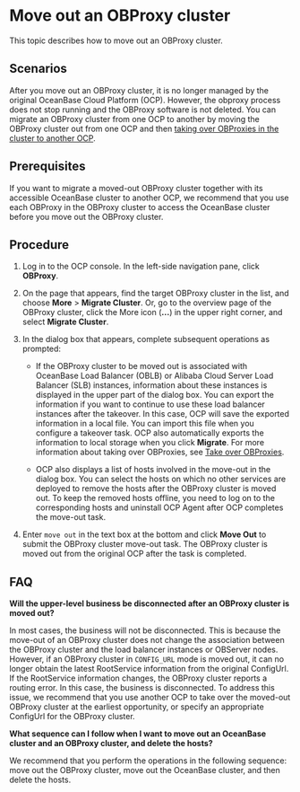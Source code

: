 # Move out an OBProxy cluster

This topic describes how to move out an OBProxy cluster.

## Scenarios

After you move out an OBProxy cluster, it is no longer managed by the original OceanBase Cloud Platform (OCP). However, the obproxy process does not stop running and the OBProxy software is not deleted. You can migrate an OBProxy cluster from one OCP to another by moving the OBProxy cluster out from one OCP and then [taking over OBProxies in the cluster to another OCP](1260.takeover-the-obproxy.md).

## Prerequisites

If you want to migrate a moved-out OBProxy cluster together with its accessible OceanBase cluster to another OCP, we recommend that you use each OBProxy in the OBProxy cluster to access the OceanBase cluster before you move out the OBProxy cluster.

## Procedure

1. Log in to the OCP console. In the left-side navigation pane, click **OBProxy**.

2. On the page that appears, find the target OBProxy cluster in the list, and choose **More** > **Migrate Cluster**. Or, go to the overview page of the OBProxy cluster, click the More icon (**...**) in the upper right corner, and select **Migrate Cluster**.

3. In the dialog box that appears, complete subsequent operations as prompted:

   * If the OBProxy cluster to be moved out is associated with OceanBase Load Balancer (OBLB) or Alibaba Cloud Server Load Balancer (SLB) instances, information about these instances is displayed in the upper part of the dialog box. You can export the information if you want to continue to use these load balancer instances after the takeover. In this case, OCP will save the exported information in a local file. You can import this file when you configure a takeover task. OCP also automatically exports the information to local storage when you click **Migrate**. For more information about taking over OBProxies, see [Take over OBProxies](../800.obproxy-functions/400.manage-a-obproxy-server/200.take-over-an-obproxy.md).

   * OCP also displays a list of hosts involved in the move-out in the dialog box. You can select the hosts on which no other services are deployed to remove the hosts after the OBProxy cluster is moved out. To keep the removed hosts offline, you need to log on to the corresponding hosts and uninstall OCP Agent after OCP completes the move-out task.

4. Enter `move out` in the text box at the bottom and click **Move Out** to submit the OBProxy cluster move-out task. The OBProxy cluster is moved out from the original OCP after the task is completed.

## FAQ

**Will the upper-level business be disconnected after an OBProxy cluster is moved out?**

In most cases, the business will not be disconnected. This is because the move-out of an OBProxy cluster does not change the association between the OBProxy cluster and the load balancer instances or OBServer nodes. However, if an OBProxy cluster in `CONFIG_URL` mode is moved out, it can no longer obtain the latest RootService information from the original ConfigUrl. If the RootService information changes, the OBProxy cluster reports a routing error. In this case, the business is disconnected. To address this issue, we recommend that you use another OCP to take over the moved-out OBProxy cluster at the earliest opportunity, or specify an appropriate ConfigUrl for the OBProxy cluster.

**What sequence can I follow when I want to move out an OceanBase cluster and an OBProxy cluster, and delete the hosts?**

We recommend that you perform the operations in the following sequence: move out the OBProxy cluster, move out the OceanBase cluster, and then delete the hosts.
